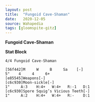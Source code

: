 ```yaml
---
layout: post
title:  "Fungoid Cave-Shaman"
date:   2020-12-05
source: Wahapedia
tags: [gloomspite-gitz]
---
```


**Fungoid Cave-Shaman**

**Stat Block**
```
4/4 Fungoid Cave-Shaman
```

```
[56f442]M     W     B     Sa    [-]
5"    4     4     6+    
[e85545]Weapons[-]
[c6c930]Moon-sickle[-]
1"     A:3    H:4+   W:4+   R:-1   D:1   
[c6c930]Spore Squig’s Vicious Teeth[-]
1"     A:2    H:4+   W:4+   R:-    D:1   
```


